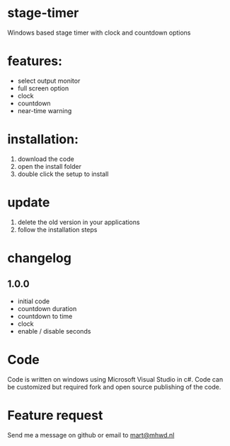 # stage-timer
Windows based stage timer with clock and countdown options

# features:
- select output monitor
- full screen option
- clock
- countdown
- near-time warning

# installation:
1. download the code
2. open the install folder
3. double click the setup to install

# update
1. delete the old version in your applications
2. follow the installation steps


# changelog

## 1.0.0
- initial code
- countdown duration
- countdown to time
- clock
- enable / disable seconds


# Code
Code is written on windows using Microsoft Visual Studio in c#.
Code can be customized but required fork and open source publishing of the code. 

# Feature request
Send me a message on github or email to mart@mhwd.nl
